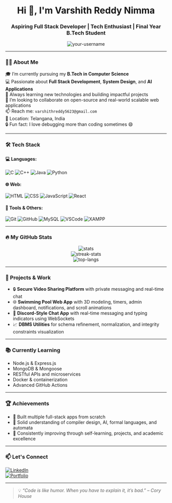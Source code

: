<h1 align="center">Hi 👋, I'm Varshith Reddy Nimma</h1>
<h3 align="center">Aspiring Full Stack Developer | Tech Enthusiast | Final Year B.Tech Student</h3>

<p align="center">
  <img src="https://komarev.com/ghpvc/?username=your-username&label=Profile%20views&color=0e75b6&style=flat" alt="your-username" />
</p>

---

### 🧑‍🎓 About Me

🎓 I’m currently pursuing my **B.Tech in Computer Science**  
💻 Passionate about **Full Stack Development**, **System Design**, and **AI Applications**  
🚀 Always learning new technologies and building impactful projects  
🤝 I’m looking to collaborate on open-source and real-world scalable web applications  
📫 Reach me: `varshithreddy5623@gmail.com`  
📍 Location: Telangana, India  
🔒 Fun fact: I love debugging more than coding sometimes 😄  

---

### 🛠️ Tech Stack

#### 💻 Languages:
![C](https://img.shields.io/badge/C-00599C?style=flat&logo=c&logoColor=white)
![C++](https://img.shields.io/badge/C++-00599C?style=flat&logo=c%2B%2B&logoColor=white)
![Java](https://img.shields.io/badge/Java-ED8B00?style=flat&logo=java&logoColor=white)
![Python](https://img.shields.io/badge/Python-3776AB?style=flat&logo=python&logoColor=white)

#### 🌐 Web:
![HTML](https://img.shields.io/badge/HTML5-E34F26?style=flat&logo=html5&logoColor=white)
![CSS](https://img.shields.io/badge/CSS3-1572B6?style=flat&logo=css3&logoColor=white)
![JavaScript](https://img.shields.io/badge/JavaScript-F7DF1E?style=flat&logo=javascript&logoColor=black)
![React](https://img.shields.io/badge/React-20232A?style=flat&logo=react&logoColor=61DAFB)

#### 🧰 Tools & Others:
![Git](https://img.shields.io/badge/Git-F05032?style=flat&logo=git&logoColor=white)
![GitHub](https://img.shields.io/badge/GitHub-181717?style=flat&logo=github&logoColor=white)
![MySQL](https://img.shields.io/badge/MySQL-00000F?style=flat&logo=mysql&logoColor=white)
![VSCode](https://img.shields.io/badge/VS%20Code-007ACC?style=flat&logo=visual-studio-code&logoColor=white)
![XAMPP](https://img.shields.io/badge/XAMPP-FB7A24?style=flat&logo=xampp&logoColor=white)

---

### 🔥 My GitHub Stats

<p align="center">
  <img src="https://github-readme-stats.vercel.app/api?username=your-username&show_icons=true&theme=radical" alt="stats" />
  <br/>
  <img src="https://github-readme-streak-stats.herokuapp.com/?user=your-username&theme=radical" alt="streak-stats" />
  <br/>
  <img src="https://github-readme-stats.vercel.app/api/top-langs/?username=your-username&layout=compact&theme=radical" alt="top-langs" />
</p>

---

### 📘 Projects & Work

- 🔒 **Secure Video Sharing Platform** with private messaging and real-time chat  
- 🌐 **Swimming Pool Web App** with 3D modeling, timers, admin dashboard, notifications, and scroll animations  
- 💬 **Discord-Style Chat App** with real-time messaging and typing indicators using WebSockets  
- 📈 **DBMS Utilities** for schema refinement, normalization, and integrity constraints visualization

---

### 📚 Currently Learning

- Node.js & Express.js  
- MongoDB & Mongoose  
- RESTful APIs and microservices  
- Docker & containerization  
- Advanced GitHub Actions  

---

### 🏆 Achievements

- 🏅 Built multiple full-stack apps from scratch  
- 🧠 Solid understanding of compiler design, AI, formal languages, and automata  
- 🎯 Consistently improving through self-learning, projects, and academic excellence  

---

### 📫 Let's Connect

[![LinkedIn](https://img.shields.io/badge/-LinkedIn-blue?style=flat-square&logo=Linkedin&logoColor=white&link=https://linkedin.com/in/your-profile)](https://linkedin.com/in/your-profile)  
[![Portfolio](https://img.shields.io/badge/-My%20Portfolio-black?style=flat-square)](https://your-portfolio.com)

---

> 💡 *“Code is like humor. When you have to explain it, it’s bad.” – Cory House*

